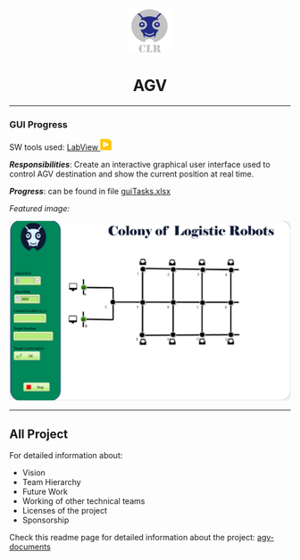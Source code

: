 <p align="center">
  <img width="80" height="80" src="https://github.com/CLR-2021/agv-documents/blob/master/Mine/assets/logo.png" alt="logo">
</p>
<h1 align="center">AGV</h1>

---
### GUI Progress
SW tools used: [LabView <img src="https://github.com/CLR-2021/agv-documents/blob/master/External/assets/Labview-logo.png" alt="Labview" height="20"/>](https://www.ni.com/en-lb/support/downloads/software-products/download.labview.html#411240)

***Responsibilities***: Create an interactive graphical user interface used to control AGV destination and show the current position at real time.

***Progress***: can be found in file [guiTasks.xlsx](https://github.com/CLR-2021/agv-gui/blob/master/guiTasks.xlsx)

*Featured image:*

<p align="center">
  <img src="documents/mine/featuredPic.jpg" alt="featuredPic">
</p>

---
## All Project
For detailed information about: 
* Vision
* Team Hierarchy
* Future Work
* Working of other technical teams  
* Licenses of the project
* Sponsorship

Check this readme page for detailed information about the project: [agv-documents](https://github.com/CLR-2021/agv-documents)
